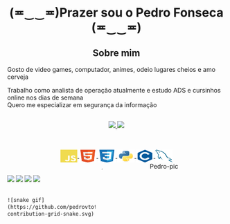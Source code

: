 <h1 align="center"><strong>(≖‿‿≖)Prazer sou o Pedro Fonseca (≖‿‿≖)</strong></h1>
<h2 align="center"> Sobre mim </h2> 
<p align="left" text-aling="justify"> Gosto de video games, computador, animes, odeio lugares cheios e amo cerveja <br>
  
 Trabalho como analista de operação atualmente e estudo <stront>ADS</strong> e cursinhos online nos dias de semana <br>
  Quero me especializar em segurança da informação <br></p>
  
 ##
 
<div align="center">
  <a href="https://github.com/ pedrovtof">
  <img height="180em" src="https://github-readme-stats.vercel.app/api?username=pedrovtof&show_icons=true&theme=radical&include_all_commits=true&count_private=true"/>
  <img height="180em" src="https://github-readme-stats.vercel.app/api/top-langs/?username=pedrovtof&layout=compact&langs_count=7&theme=radical"/>
    </div>
  
 ##
 
   <div style="display: inline_block" align="center"><br>
  <img align="center" alt="pedro-Js" height="30" width="40" src="https://raw.githubusercontent.com/devicons/devicon/master/icons/javascript/javascript-plain.svg">
  <img align="center" alt="pedro-HTML" height="30" width="40" src="https://raw.githubusercontent.com/devicons/devicon/master/icons/html5/html5-original.svg">
  <img align="center" alt="pedro-CSS" height="30" width="40" src="https://raw.githubusercontent.com/devicons/devicon/master/icons/css3/css3-original.svg">
  <img align="center" alt="pedro-Python" height="30" width="40" src="https://raw.githubusercontent.com/devicons/devicon/master/icons/python/python-original.svg">
  <img align="center" alt="pedro-Mysql" height="30" width="40" src="https://github.com/devicons/devicon/blob/master/icons/c/c-plain.svg">
  <img align="center" alt="pedro-Mysql" height="30" width="40" src="https://raw.githubusercontent.com/devicons/devicon/master/icons/mysql/mysql-original.svg">
     <a href="https://picasion.com/"><img align="right" alt="Pedro-pic" height="220" style="border-radius:50px;" src="https://i.picasion.com/pic92/7e56418dd95cc3fc20033952bc458a8b.gif" width="300" height="300" border="0" alt="https://picasion.com/" /></a><br /><a href="https://picasion.com/"></a>
</div> 
  
 ##

 <div>
<a href="https://www.instagram.com/pedrovotf/" target="_blank"><img src="https://img.shields.io/badge/-Instagram-%23E4405F?style=for-the-badge&logo=instagram&logoColor=white" target="_blank"></a>
<a href="https://discord.gg/GGRMNAHB" target="_blank"><img src="https://img.shields.io/badge/Discord-7289DA?style=for-the-badge&logo=discord&logoColor=white" target="_blank"></a>
<a href = "mailto:pedrovotf@gmail.com"><img src="https://img.shields.io/badge/-Gmail-%23333?style=for-the-badge&logo=gmail&logoColor=white" target="_blank"></a>
<a href="https://www.linkedin.com/in/pedrovotf/" target="_blank"><img src="https://img.shields.io/badge/-LinkedIn-%230077B5?style=for-the-badge&logo=linkedin&logoColor=white" target="_blank"></a> 
</div>
  
  ##
  
    ![snake gif](https://github.com/pedrovtof/pedrovtof/blob/output/github-contribution-grid-snake.svg)
